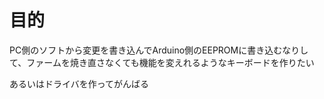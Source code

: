 # 目的

PC側のソフトから変更を書き込んでArduino側のEEPROMに書き込むなりして、ファームを焼き直さなくても機能を変えれるようなキーボードを作りたい

あるいはドライバを作ってがんばる
